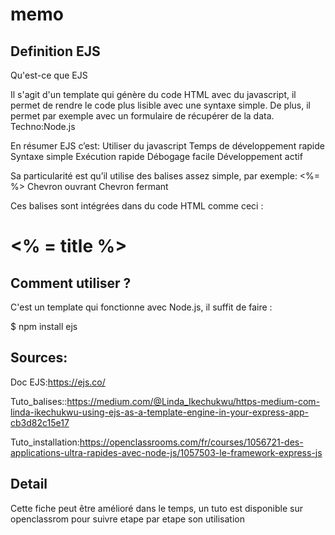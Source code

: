 # memo

## Definition EJS
Qu'est-ce que EJS

Il s'agit d'un template qui génère du code HTML avec du javascript, il permet de rendre le code plus lisible avec une syntaxe simple. De plus, il permet par exemple avec un formulaire de récupérer de la data.
Techno:Node.js

En résumer EJS c’est:
Utiliser du javascript 
Temps de développement rapide
Syntaxe simple
Exécution rapide
Débogage facile
Développement actif

Sa particularité est qu’il utilise des balises assez simple, par exemple:
<%=  			%>
Chevron ouvrant		Chevron fermant

Ces balises sont intégrées dans du code HTML comme ceci :
<h1 > <% = title %> </ h1>

## Comment utiliser ?
C'est un template qui fonctionne avec Node.js, il suffit de faire :
 
$ npm install ejs

## Sources:
Doc EJS:https://ejs.co/

Tuto_balises::https://medium.com/@Linda_Ikechukwu/https-medium-com-linda-ikechukwu-using-ejs-as-a-template-engine-in-your-express-app-cb3d82c15e17

Tuto_installation:https://openclassrooms.com/fr/courses/1056721-des-applications-ultra-rapides-avec-node-js/1057503-le-framework-express-js

## Detail
Cette fiche peut être amélioré dans le temps, un tuto est disponible sur openclassrom pour suivre etape par etape son utilisation